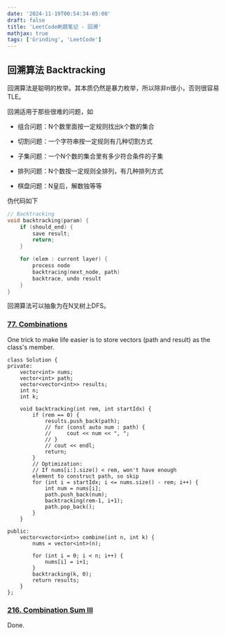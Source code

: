 ```yaml
---
date: '2024-11-19T00:54:34-05:00'
draft: false
title: 'LeetCode刷题笔记 - 回溯'
mathjax: true
tags: ['Grinding', 'LeetCode']
---
```


## 回溯算法 Backtracking

回溯算法是聪明的枚举。其本质仍然是暴力枚举，所以除非n很小，否则很容易TLE。

回溯适用于那些很难的问题，如

- 组合问题：N个数里面按一定规则找出k个数的集合

- 切割问题：一个字符串按一定规则有几种切割方式

- 子集问题：一个N个数的集合里有多少符合条件的子集

- 排列问题：N个数按一定规则全排列，有几种排列方式

- 棋盘问题：N皇后，解数独等等

伪代码如下

```cpp
// Backtracking
void backtracking(param) {
    if (should_end) {
        save result;
        return;
    }

    for (elem : current layer) {
        process node
        backtracing(next_node, path)
        backtrace, undo result
    }
}
```

回溯算法可以抽象为在N叉树上DFS。

### [77. Combinations](https://leetcode.com/problems/combinations/description/)

One trick to make life easier is to store vectors (path and result) as the class's member.

```
class Solution {
private:
    vector<int> nums;
    vector<int> path;
    vector<vector<int>> results;
    int n;
    int k;

    void backtracking(int rem, int startIdx) {
        if (rem == 0) {
            results.push_back(path);
            // for (const auto num : path) {
            //     cout << num << ", ";
            // }
            // cout << endl;
            return;
        }
        // Optimization:
        // If nums[i:].size() < rem, won't have enough 
        element to construct path, so skip
        for (int i = startIdx; i <= nums.size() - rem; i++) {
            int num = nums[i];
            path.push_back(num);
            backtracking(rem-1, i+1);
            path.pop_back();
        }
    }   

public:
    vector<vector<int>> combine(int n, int k) {
        nums = vector<int>(n);
        
        for (int i = 0; i < n; i++) {
            nums[i] = i+1;
        }    
        backtracking(k, 0);
        return results;
    }
};
```

### [216. Combination Sum III](https://leetcode.com/problems/combination-sum-iii/description/)

Done.